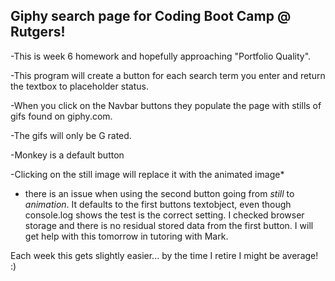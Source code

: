 ## Giphy search page for Coding Boot Camp @ Rutgers!

-This is week 6 homework and hopefully approaching "Portfolio Quality". 

-This program will create a button for each search term you enter and return the textbox to placeholder status.

-When you click on the Navbar buttons they populate the page with stills of gifs found on giphy.com. 

-The gifs will only be G rated. 

-Monkey is a default button

-Clicking on the still image will replace it with the animated image* 

* there is an issue when using the second button going from _still_ to _animation_. It defaults to the first buttons textobject, even though console.log shows the test is the correct setting. I checked browser storage and there is no residual stored data from the first button. I will get help with this tomorrow in tutoring with Mark.

Each week this gets slightly easier... by the time I retire I might be average! :)


